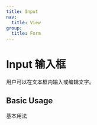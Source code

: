 ```yaml
---
title: Input
nav:
  title: View
group:
  title: Form
---
```


# Input 输入框

用户可以在文本框内输入或编辑文字。

## Basic Usage

基本用法

<code src="./examples/base.tsx"></code>
